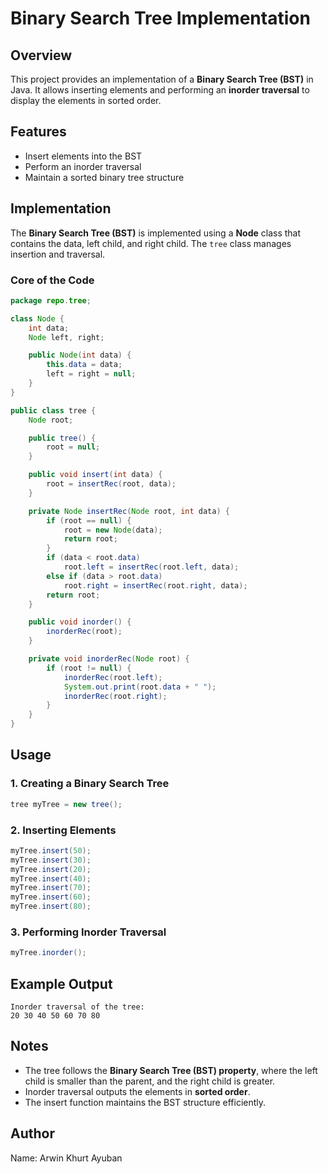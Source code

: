 # Binary Search Tree Implementation

## Overview
This project provides an implementation of a **Binary Search Tree (BST)** in Java. It allows inserting elements and performing an **inorder traversal** to display the elements in sorted order.

## Features

- Insert elements into the BST
- Perform an inorder traversal
- Maintain a sorted binary tree structure

## Implementation

The **Binary Search Tree (BST)** is implemented using a **Node** class that contains the data, left child, and right child. The `tree` class manages insertion and traversal.

### Core of the Code

```java
package repo.tree;

class Node {
    int data;
    Node left, right;

    public Node(int data) {
        this.data = data;
        left = right = null;
    }
}

public class tree {
    Node root;

    public tree() {
        root = null;
    }

    public void insert(int data) {
        root = insertRec(root, data);
    }

    private Node insertRec(Node root, int data) {
        if (root == null) {
            root = new Node(data);
            return root;
        }
        if (data < root.data)
            root.left = insertRec(root.left, data);
        else if (data > root.data)
            root.right = insertRec(root.right, data);
        return root;
    }

    public void inorder() {
        inorderRec(root);
    }

    private void inorderRec(Node root) {
        if (root != null) {
            inorderRec(root.left);
            System.out.print(root.data + " ");
            inorderRec(root.right);
        }
    }
}
```

## Usage

### 1. Creating a Binary Search Tree
```java
tree myTree = new tree();
```

### 2. Inserting Elements
```java
myTree.insert(50);
myTree.insert(30);
myTree.insert(20);
myTree.insert(40);
myTree.insert(70);
myTree.insert(60);
myTree.insert(80);
```

### 3. Performing Inorder Traversal
```java
myTree.inorder();
```

## Example Output
```
Inorder traversal of the tree:
20 30 40 50 60 70 80 
```

## Notes

- The tree follows the **Binary Search Tree (BST) property**, where the left child is smaller than the parent, and the right child is greater.
- Inorder traversal outputs the elements in **sorted order**.
- The insert function maintains the BST structure efficiently.

## Author
Name: Arwin Khurt Ayuban

